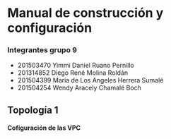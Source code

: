 # Manual de construcción y configuración
### Integrantes grupo 9 
- 201503470 Yimmi Daniel Ruano Pernillo
- 201314852 Diego René Molina Roldán
- 201504399 María de Los Angeles Herrera Sumalé
- 201504254 Wendy Aracely Chamalé Boch

## Topología 1 

#### Cofiguración de las VPC

